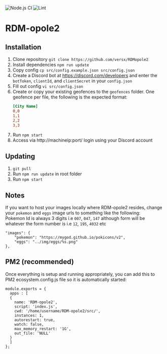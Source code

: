 ![Node.js CI](https://github.com/versx/RDMopole2/workflows/Node.js%20CI/badge.svg)
![Lint](https://github.com/versx/RDMopole2/workflows/Lint/badge.svg)  
# RDM-opole2  

## Installation  
1. Clone repository `git clone https://github.com/versx/RDMopole2`  
1. Install dependencies `npm run update`  
1. Copy config `cp src/config.example.json src/config.json`  
1. Create a Discord bot at https://discord.com/developers and enter the `botToken`, `clientId`, and `clientSecret` in your `config.json`  
1. Fill out config `vi src/config.json`  
1. Create or copy your existing geofences to the `geofences` folder. One geofence per file, the following is the expected format:  
    ```ini
    [City Name]
    0,0
    1,1
    2,2
    3,3
    ```
1. Run `npm start`  
1. Access via http://machineip:port/ login using your Discord account    

## Updating  
1. `git pull`  
1. Run `npm run update` in root folder  
1. Run `npm start`  

## Notes  
If you want to host your images locally where RDM-opole2 resides, change your `pokemon` and `eggs` image urls to something like the following:  
Pokemon Id is always 3 digits i.e `007`, `047`, `147` although form will be whatever the form number is i.e `12`, `195`, `4032` etc  
```
"images": {
    "pokemon": "https://mygod.github.io/pokicons/v2",
    "eggs": "../img/eggs/%s.png"
},
```

## PM2 (recommended)  
Once everything is setup and running appropriately, you can add this to PM2 ecosystem.config.js file so it is automatically started:  
```
module.exports = {
  apps : [
  {
    name: 'RDM-opole2',
    script: 'index.js',
    cwd: '/home/username/RDM-opole2/src/',
    instances: 1,
    autorestart: true,
    watch: false,
    max_memory_restart: '1G',
    out_file: 'NULL'
  }
  ]
};
```
